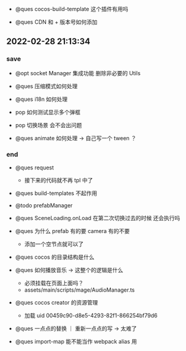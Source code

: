 -   @ques cocos-build-template 这个插件有用吗

-   @ques CDN 和 + 版本号如何添加

## 2022-02-28 21:13:34

### save

-   @opt socket Manager 集成功能 删除非必要的 Utils
-   @ques 压缩模式如何处理

-   @ques i18n 如何处理

-   pop 如何测试显示多个弹框

-   pop 切换场景 会不会出问题

-   @ques animate 如何处理 -> 自己写一个 tween ？

### end

-   @ques request

    -   接下来的代码就不再 tpl 中了

-   @ques build-templates 不起作用

-   @todo prefabManager

-   @ques SceneLoading.onLoad 在第二次切换过去的时候 还会执行吗

-   @ques 为什么 prefab 有的要 camera 有的不要

    -   添加一个空节点就可以了

-   @ques cocos 的目录结构是什么

-   @ques 如何播放音乐 -> 这整个的逻辑是什么

    -   必须挂载在页面上面吗？
    -   assets/main/scripts/mage/AudioManager.ts

-   @ques cocos creator 的资源管理

    -   加载 uid 00459c90-d8e5-4293-82f1-866254bf79d6

-   @ques 一点点的替换 ｜ 重新一点点的写 -> 太难了
-   @ques import-map 能不能当作 webpack alias 用
